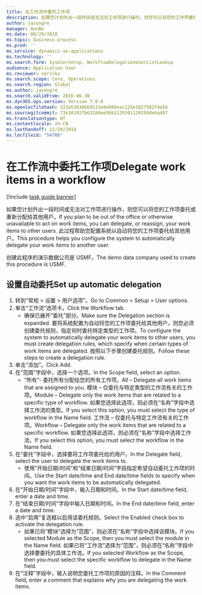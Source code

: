 ```yaml
---
title: 在工作流中委托工作项
description: 如果您计划外出一段时间或无法对工作项进行操作，则您可以将您的工作项委托或重新分配给其他用户。
author: jasongre
manager: AnnBe
ms.date: 08/29/2018
ms.topic: business-process
ms.prod: ''
ms.service: dynamics-ax-applications
ms.technology: ''
ms.search.form: SysUserSetup, WorkflowDelegationUserListLookup
audience: Application User
ms.reviewer: sericks
ms.search.scope: Core, Operations
ms.search.region: Global
ms.author: jasongre
ms.search.validFrom: 2016-06-30
ms.dyn365.ops.version: Version 7.0.0
ms.openlocfilehash: 523a53b38bb9113a9e08deac225e1027582f4a5b
ms.sourcegitcommit: 73e10192fb6318dee5bb1129591120199de6a487
ms.translationtype: HT
ms.contentlocale: zh-CN
ms.lasthandoff: 12/20/2018
ms.locfileid: "54766"
---
```

# <a name="delegate-work-items-in-a-workflow"></a><span data-ttu-id="4893c-103">在工作流中委托工作项</span><span class="sxs-lookup"><span data-stu-id="4893c-103">Delegate work items in a workflow</span></span>

[!include [task guide banner](../../includes/task-guide-banner.md)]

<span data-ttu-id="4893c-104">如果您计划外出一段时间或无法对工作项进行操作，则您可以将您的工作项委托或重新分配给其他用户。</span><span class="sxs-lookup"><span data-stu-id="4893c-104">If you plan to be out of the office or otherwise unavailable to act on work items, you can delegate, or reassign, your work items to other users.</span></span> <span data-ttu-id="4893c-105">此过程帮助您配置系统以自动将您的工作项委托给其他用户。</span><span class="sxs-lookup"><span data-stu-id="4893c-105">This procedure helps you configure the system to automatically delegate your work items to another user.</span></span>



<span data-ttu-id="4893c-106">创建此程序的演示数据公司是 USMF。</span><span class="sxs-lookup"><span data-stu-id="4893c-106">The demo data company used to create this procedure is USMF.</span></span>


## <a name="set-up-automatic-delegation"></a><span data-ttu-id="4893c-107">设置自动委托</span><span class="sxs-lookup"><span data-stu-id="4893c-107">Set up automatic delegation</span></span>
1. <span data-ttu-id="4893c-108">转到“常规 > 设置 > 用户选项”。</span><span class="sxs-lookup"><span data-stu-id="4893c-108">Go to Common > Setup > User options.</span></span>
2. <span data-ttu-id="4893c-109">单击“工作流”选项卡。</span><span class="sxs-lookup"><span data-stu-id="4893c-109">Click the Workflow tab.</span></span>
    * <span data-ttu-id="4893c-110">确保已展开“委托”部分。</span><span class="sxs-lookup"><span data-stu-id="4893c-110">Make sure the Delegation section is expanded.</span></span>    <span data-ttu-id="4893c-111">要将系统配置为自动将您的工作项委托给其他用户，则您必须创建委托规则，指定何时委托特定类型的工作项。</span><span class="sxs-lookup"><span data-stu-id="4893c-111">To configure the system to automatically delegate your work items to other users, you must create delegation rules, which specify when certain types of work items are delegated.</span></span> <span data-ttu-id="4893c-112">按照以下步骤创建委托规则。</span><span class="sxs-lookup"><span data-stu-id="4893c-112">Follow these steps to create a delegation rule.</span></span>  
3. <span data-ttu-id="4893c-113">单击“添加”。</span><span class="sxs-lookup"><span data-stu-id="4893c-113">Click Add.</span></span>
4. <span data-ttu-id="4893c-114">在“范围”字段中，选择一个选项。</span><span class="sxs-lookup"><span data-stu-id="4893c-114">In the Scope field, select an option.</span></span>
    * <span data-ttu-id="4893c-115">“所有”- 委托所有分配给您的所有工作项。</span><span class="sxs-lookup"><span data-stu-id="4893c-115">All – Delegate all work items that are assigned to you.</span></span>    <span data-ttu-id="4893c-116">模块 – 仅委托与特定类型的工作流有关的工作项。</span><span class="sxs-lookup"><span data-stu-id="4893c-116">Module – Delegate only the work items that are related to a specific type of workflow.</span></span> <span data-ttu-id="4893c-117">如果您选择此选项，则必须在“名称”字段中选择工作流的类型。</span><span class="sxs-lookup"><span data-stu-id="4893c-117">If you select this option, you must select the type of workflow in the Name field.</span></span>    <span data-ttu-id="4893c-118">工作流 – 仅委托与特定工作流有关的工作项。</span><span class="sxs-lookup"><span data-stu-id="4893c-118">Workflow – Delegate only the work items that are related to a specific workflow.</span></span> <span data-ttu-id="4893c-119">如果您选择此选项，则必须在“名称”字段中选择工作流。</span><span class="sxs-lookup"><span data-stu-id="4893c-119">If you select this option, you must select the workflow in the Name field.</span></span>  
5. <span data-ttu-id="4893c-120">在“委托”字段中，选择要将工作项委托给的用户。</span><span class="sxs-lookup"><span data-stu-id="4893c-120">In the Delegate field, select the user to delegate the work items to.</span></span>
    * <span data-ttu-id="4893c-121">使用“开始日期/时间”和“结束日期/时间”字段指定希望自动委托工作项的时间。</span><span class="sxs-lookup"><span data-stu-id="4893c-121">Use the Start date/time and End date/time fields to specify when you want the work items to be automatically delegated.</span></span>  
6. <span data-ttu-id="4893c-122">在“开始日期/时间”字段中，输入日期和时间。</span><span class="sxs-lookup"><span data-stu-id="4893c-122">In the Start date/time field, enter a date and time.</span></span>
7. <span data-ttu-id="4893c-123">在“结束日期/时间”字段中输入日期和时间。</span><span class="sxs-lookup"><span data-stu-id="4893c-123">In the End date/time field, enter a date and time.</span></span>
8. <span data-ttu-id="4893c-124">选中“启用”复选框以启用该委托规则。</span><span class="sxs-lookup"><span data-stu-id="4893c-124">Select the Enabled check box to activate the delegation rule.</span></span>
    * <span data-ttu-id="4893c-125">如果已将“模块”选择为“范围”，则必须在“名称”字段中选择该模块。</span><span class="sxs-lookup"><span data-stu-id="4893c-125">If you selected Module as the Scope, then you must select the module in the Name field.</span></span>    <span data-ttu-id="4893c-126">如果已将“工作流”选择为“范围”，则必须在“名称”字段中选择要委托的具体工作流。</span><span class="sxs-lookup"><span data-stu-id="4893c-126">If you selected Workflow as the Scope, then you must select the specific workflow to delegate in the Name field.</span></span>  
9. <span data-ttu-id="4893c-127">在“注释”字段中，输入说明您委托工作项的原因的注释。</span><span class="sxs-lookup"><span data-stu-id="4893c-127">In the Comment field, enter a comment that explains why you are delegating the work items.</span></span>

